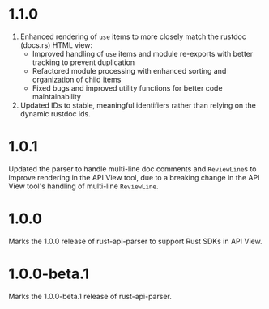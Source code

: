 # 1.1.0 

1. Enhanced rendering of `use` items to more closely match the rustdoc (docs.rs) HTML view:
    - Improved handling of `use` items and module re-exports with better tracking to prevent duplication
    - Refactored module processing with enhanced sorting and organization of child items
    - Fixed bugs and improved utility functions for better code maintainability
2. Updated IDs to stable, meaningful identifiers rather than relying on the dynamic rustdoc ids.

# 1.0.1

Updated the parser to handle multi-line doc comments and `ReviewLine`s to improve rendering in the API View tool, due to a breaking change in the API View tool's handling of multi-line `ReviewLine`.

# 1.0.0

Marks the 1.0.0 release of rust-api-parser to support Rust SDKs in API View.

# 1.0.0-beta.1

Marks the 1.0.0-beta.1 release of rust-api-parser.